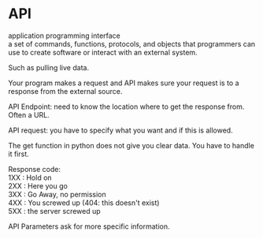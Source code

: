 # API
application programming interface   
a set of commands, functions, protocols, and objects that programmers
can use to create software or interact with an external system. 

Such as pulling live data.  

Your program makes a request and API makes sure your request is 
to a response from the external source. 

API Endpoint: need to know the location where to get the response from.
Often a URL.

API request: you have to specify what you want and if this is allowed.

The get function in python does not give you clear data. You have to
handle it first.

Response code:  
1XX : Hold on   
2XX : Here you go   
3XX : Go Away, no permission   
4XX : You screwed up (404: this doesn't exist)  
5XX : the server screwed up 

API Parameters ask for more specific information.   
